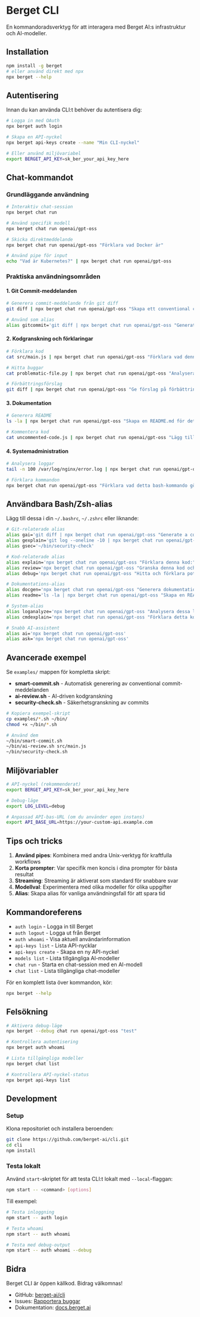 # Berget CLI

En kommandoradsverktyg för att interagera med Berget AI:s infrastruktur och AI-modeller.

## Installation

```bash
npm install -g berget
# eller använd direkt med npx
npx berget --help
```

## Autentisering

Innan du kan använda CLI:t behöver du autentisera dig:

```bash
# Logga in med OAuth
npx berget auth login

# Skapa en API-nyckel
npx berget api-keys create --name "Min CLI-nyckel"

# Eller använd miljövariabel
export BERGET_API_KEY=sk_ber_your_api_key_here
```

## Chat-kommandot

### Grundläggande användning

```bash
# Interaktiv chat-session
npx berget chat run

# Använd specifik modell
npx berget chat run openai/gpt-oss

# Skicka direktmeddelande
npx berget chat run openai/gpt-oss "Förklara vad Docker är"

# Använd pipe för input
echo "Vad är Kubernetes?" | npx berget chat run openai/gpt-oss
```

### Praktiska användningsområden

#### 1. Git Commit-meddelanden

```bash
# Generera commit-meddelande från git diff
git diff | npx berget chat run openai/gpt-oss "Skapa ett conventional commit-meddelande för denna diff. Svara endast med meddelandet:"

# Använd som alias
alias gitcommit='git diff | npx berget chat run openai/gpt-oss "Generate a conventional commit message for this diff. Reply with only the commit message, nothing else:"'
```

#### 2. Kodgranskning och förklaringar

```bash
# Förklara kod
cat src/main.js | npx berget chat run openai/gpt-oss "Förklara vad denna kod gör:"

# Hitta buggar
cat problematic-file.py | npx berget chat run openai/gpt-oss "Analysera denna kod och hitta potentiella buggar:"

# Förbättringsförslag
git diff | npx berget chat run openai/gpt-oss "Ge förslag på förbättringar för denna kodändring:"
```

#### 3. Dokumentation

```bash
# Generera README
ls -la | npx berget chat run openai/gpt-oss "Skapa en README.md för detta projekt baserat på filstrukturen:"

# Kommentera kod
cat uncommented-code.js | npx berget chat run openai/gpt-oss "Lägg till JSDoc-kommentarer till denna kod:"
```

#### 4. Systemadministration

```bash
# Analysera loggar
tail -n 100 /var/log/nginx/error.log | npx berget chat run openai/gpt-oss "Analysera dessa felloggar och föreslå lösningar:"

# Förklara kommandon
npx berget chat run openai/gpt-oss "Förklara vad detta bash-kommando gör: find . -name '*.js' -exec grep -l 'TODO' {} \;"
```

## Användbara Bash/Zsh-alias

Lägg till dessa i din `~/.bashrc`, `~/.zshrc` eller liknande:

```bash
# Git-relaterade alias
alias gai='git diff | npx berget chat run openai/gpt-oss "Generate a conventional commit message for this diff. Reply with only the commit message, nothing else:"'
alias gexplain='git log --oneline -10 | npx berget chat run openai/gpt-oss "Förklara vad dessa commits gör:"'
alias gsec='~/bin/security-check'

# Kod-relaterade alias
alias explain='npx berget chat run openai/gpt-oss "Förklara denna kod:"'
alias review='npx berget chat run openai/gpt-oss "Granska denna kod och ge förbättringsförslag:"'
alias debug='npx berget chat run openai/gpt-oss "Hitta och förklara potentiella buggar i denna kod:"'

# Dokumentations-alias
alias docgen='npx berget chat run openai/gpt-oss "Generera dokumentation för denna kod:"'
alias readme='ls -la | npx berget chat run openai/gpt-oss "Skapa en README.md för detta projekt:"'

# System-alias
alias loganalyze='npx berget chat run openai/gpt-oss "Analysera dessa loggar och föreslå lösningar:"'
alias cmdexplain='npx berget chat run openai/gpt-oss "Förklara detta kommando:"'

# Snabb AI-assistent
alias ai='npx berget chat run openai/gpt-oss'
alias ask='npx berget chat run openai/gpt-oss'
```

## Avancerade exempel

Se `examples/` mappen för kompletta skript:

- **smart-commit.sh** - Automatisk generering av conventional commit-meddelanden
- **ai-review.sh** - AI-driven kodgranskning
- **security-check.sh** - Säkerhetsgranskning av commits

```bash
# Kopiera exempel-skript
cp examples/*.sh ~/bin/
chmod +x ~/bin/*.sh

# Använd dem
~/bin/smart-commit.sh
~/bin/ai-review.sh src/main.js
~/bin/security-check.sh
```

## Miljövariabler

```bash
# API-nyckel (rekommenderat)
export BERGET_API_KEY=sk_ber_your_api_key_here

# Debug-läge
export LOG_LEVEL=debug

# Anpassad API-bas-URL (om du använder egen instans)
export API_BASE_URL=https://your-custom-api.example.com
```

## Tips och tricks

1. **Använd pipes**: Kombinera med andra Unix-verktyg för kraftfulla workflows
2. **Korta prompter**: Var specifik men koncis i dina prompter för bästa resultat
3. **Streaming**: Streaming är aktiverat som standard för snabbare svar
4. **Modellval**: Experimentera med olika modeller för olika uppgifter
5. **Alias**: Skapa alias för vanliga användningsfall för att spara tid

## Kommandoreferens

- `auth login` - Logga in till Berget
- `auth logout` - Logga ut från Berget
- `auth whoami` - Visa aktuell användarinformation
- `api-keys list` - Lista API-nycklar
- `api-keys create` - Skapa en ny API-nyckel
- `models list` - Lista tillgängliga AI-modeller
- `chat run` - Starta en chat-session med en AI-modell
- `chat list` - Lista tillgängliga chat-modeller

För en komplett lista över kommandon, kör:

```bash
npx berget --help
```

## Felsökning

```bash
# Aktivera debug-läge
npx berget --debug chat run openai/gpt-oss "test"

# Kontrollera autentisering
npx berget auth whoami

# Lista tillgängliga modeller
npx berget chat list

# Kontrollera API-nyckel-status
npx berget api-keys list
```

## Development

### Setup

Klona repositoriet och installera beroenden:

```bash
git clone https://github.com/berget-ai/cli.git
cd cli
npm install
```

### Testa lokalt

Använd `start`-skriptet för att testa CLI:t lokalt med `--local`-flaggan:

```bash
npm start -- <command> [options]
```

Till exempel:

```bash
# Testa inloggning
npm start -- auth login

# Testa whoami
npm start -- auth whoami

# Testa med debug-output
npm start -- auth whoami --debug
```

## Bidra

Berget CLI är öppen källkod. Bidrag välkomnas!

- GitHub: [berget-ai/cli](https://github.com/berget-ai/cli)
- Issues: [Rapportera buggar](https://github.com/berget-ai/cli/issues)
- Dokumentation: [docs.berget.ai](https://docs.berget.ai)
